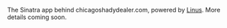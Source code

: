The Sinatra app behind chicagoshadydealer.com, powered by [Linus](http://github.com/pygatea/linus). More details coming soon.
